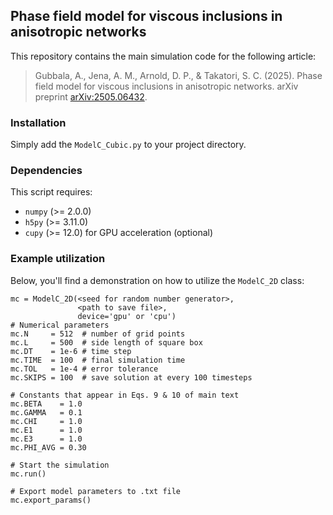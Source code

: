 ## Phase field model for viscous inclusions in anisotropic networks

This repository contains the main simulation code for the following article:

> Gubbala, A., Jena, A. M., Arnold, D. P., & Takatori, S. C. (2025). Phase field model for viscous inclusions in anisotropic networks. arXiv preprint [arXiv:2505.06432](https://arxiv.org/abs/2505.06432).

### Installation

Simply add the `ModelC_Cubic.py` to your project directory.

### Dependencies

This script requires:

* `numpy` (>= 2.0.0)
* `h5py` (>= 3.11.0)
* `cupy` (>= 12.0) for GPU acceleration (optional)

### Example utilization

Below, you'll find a demonstration on how to utilize the `ModelC_2D` class:

```
mc = ModelC_2D(<seed for random number generator>, 
			   <path to save file>, 
			   device='gpu' or 'cpu')
# Numerical parameters
mc.N     = 512	# number of grid points
mc.L     = 500  # side length of square box
mc.DT    = 1e-6 # time step
mc.TIME  = 100  # final simulation time
mc.TOL   = 1e-4 # error tolerance
mc.SKIPS = 100  # save solution at every 100 timesteps

# Constants that appear in Eqs. 9 & 10 of main text
mc.BETA    = 1.0 
mc.GAMMA   = 0.1
mc.CHI     = 1.0
mc.E1      = 1.0
mc.E3      = 1.0
mc.PHI_AVG = 0.30

# Start the simulation
mc.run()

# Export model parameters to .txt file
mc.export_params()
```
